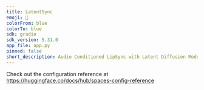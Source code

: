 ```yaml
---
title: LatentSync
emoji: 👄
colorFrom: blue
colorTo: blue
sdk: gradio
sdk_version: 5.31.0
app_file: app.py
pinned: false
short_description: Audio Conditioned LipSync with Latent Diffusion Models
---
```


Check out the configuration reference at https://huggingface.co/docs/hub/spaces-config-reference